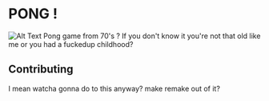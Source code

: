 # PONG ! 
![Alt Text](https://media.giphy.com/media/Zau0ee0Bu3K8rYjWNB/giphy.gif)
Pong game from 70's ? 
If you don't know it you're not that old like me or you had a fuckedup childhood?


## Contributing
I mean watcha gonna do to this anyway? make remake out of it?

